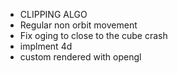 -  CLIPPING ALGO
-  Regular non orbit movement
-  Fix oging to close to the cube crash
-  implment 4d
-  custom rendered with opengl
